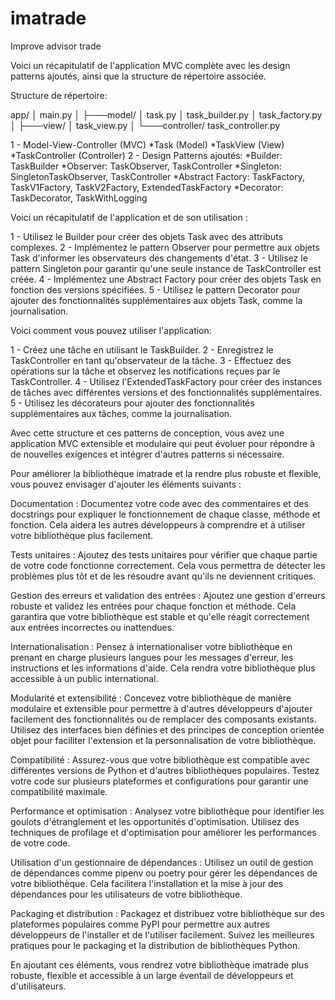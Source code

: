 # imatrade
Improve advisor trade

Voici un récapitulatif de l'application MVC complète avec les design patterns ajoutés, ainsi que la structure de répertoire associée.

Structure de répertoire:

app/
│   main.py
│
├───model/
│       task.py
│       task_builder.py
│       task_factory.py
│
├───view/
│       task_view.py
│
└───controller/
        task_controller.py

 1 - Model-View-Controller (MVC)
*Task (Model)
*TaskView (View)
*TaskController (Controller)
 2 - Design Patterns ajoutés:
*Builder: TaskBuilder
*Observer: TaskObserver, TaskController
*Singleton: SingletonTaskObserver, TaskController
*Abstract Factory: TaskFactory, TaskV1Factory, TaskV2Factory, ExtendedTaskFactory
*Decorator: TaskDecorator, TaskWithLogging

Voici un récapitulatif de l'application et de son utilisation :

1 - Utilisez le Builder pour créer des objets Task avec des attributs complexes.
2 - Implémentez le pattern Observer pour permettre aux objets Task d'informer les observateurs des changements d'état.
3 - Utilisez le pattern Singleton pour garantir qu'une seule instance de TaskController est créée.
4 - Implémentez une Abstract Factory pour créer des objets Task en fonction des versions spécifiées.
5 - Utilisez le pattern Decorator pour ajouter des fonctionnalités supplémentaires aux objets Task, comme la journalisation.

Voici comment vous pouvez utiliser l'application:

1 - Créez une tâche en utilisant le TaskBuilder.
2 - Enregistrez le TaskController en tant qu'observateur de la tâche.
3 - Effectuez des opérations sur la tâche et observez les notifications reçues par le TaskController.
4 - Utilisez l'ExtendedTaskFactory pour créer des instances de tâches avec différentes versions et des fonctionnalités supplémentaires.
5 - Utilisez les décorateurs pour ajouter des fonctionnalités supplémentaires aux tâches, comme la journalisation.

Avec cette structure et ces patterns de conception, vous avez une application MVC extensible et modulaire qui peut évoluer pour répondre à de nouvelles exigences et intégrer d'autres patterns si nécessaire.

Pour améliorer la bibliothèque imatrade et la rendre plus robuste et flexible, vous pouvez envisager d'ajouter les éléments suivants :

Documentation : Documentez votre code avec des commentaires et des docstrings pour expliquer le fonctionnement de chaque classe, méthode et fonction. Cela aidera les autres développeurs à comprendre et à utiliser votre bibliothèque plus facilement.

Tests unitaires : Ajoutez des tests unitaires pour vérifier que chaque partie de votre code fonctionne correctement. Cela vous permettra de détecter les problèmes plus tôt et de les résoudre avant qu'ils ne deviennent critiques.

Gestion des erreurs et validation des entrées : Ajoutez une gestion d'erreurs robuste et validez les entrées pour chaque fonction et méthode. Cela garantira que votre bibliothèque est stable et qu'elle réagit correctement aux entrées incorrectes ou inattendues.

Internationalisation : Pensez à internationaliser votre bibliothèque en prenant en charge plusieurs langues pour les messages d'erreur, les instructions et les informations d'aide. Cela rendra votre bibliothèque plus accessible à un public international.

Modularité et extensibilité : Concevez votre bibliothèque de manière modulaire et extensible pour permettre à d'autres développeurs d'ajouter facilement des fonctionnalités ou de remplacer des composants existants. Utilisez des interfaces bien définies et des principes de conception orientée objet pour faciliter l'extension et la personnalisation de votre bibliothèque.

Compatibilité : Assurez-vous que votre bibliothèque est compatible avec différentes versions de Python et d'autres bibliothèques populaires. Testez votre code sur plusieurs plateformes et configurations pour garantir une compatibilité maximale.

Performance et optimisation : Analysez votre bibliothèque pour identifier les goulots d'étranglement et les opportunités d'optimisation. Utilisez des techniques de profilage et d'optimisation pour améliorer les performances de votre code.

Utilisation d'un gestionnaire de dépendances : Utilisez un outil de gestion de dépendances comme pipenv ou poetry pour gérer les dépendances de votre bibliothèque. Cela facilitera l'installation et la mise à jour des dépendances pour les utilisateurs de votre bibliothèque.

Packaging et distribution : Packagez et distribuez votre bibliothèque sur des plateformes populaires comme PyPI pour permettre aux autres développeurs de l'installer et de l'utiliser facilement. Suivez les meilleures pratiques pour le packaging et la distribution de bibliothèques Python.

En ajoutant ces éléments, vous rendrez votre bibliothèque imatrade plus robuste, flexible et accessible à un large éventail de développeurs et d'utilisateurs.